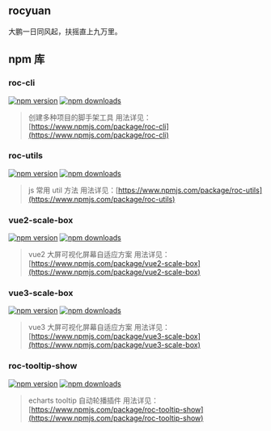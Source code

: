 ## rocyuan

大鹏一日同风起，扶摇直上九万里。

## npm 库

### roc-cli

[![npm version](https://img.shields.io/npm/v/roc-cli.svg?logo=npm&style=flat-square)](https://www.npmjs.com/package/roc-cli)
[![npm downloads](https://img.shields.io/npm/dt/roc-cli.svg?style=flat-square)](https://www.npmjs.com/package/roc-cli)

> 创建多种项目的脚手架工具
> 用法详见：[https://www.npmjs.com/package/roc-cli](https://www.npmjs.com/package/roc-cli)

### roc-utils

[![npm version](https://img.shields.io/npm/v/roc-utils.svg?logo=npm&style=flat-square)](https://www.npmjs.com/package/roc-utils)
[![npm downloads](https://img.shields.io/npm/dt/roc-utils.svg?style=flat-square)](https://www.npmjs.com/package/roc-utils)

> js 常用 util 方法
> 用法详见：[https://www.npmjs.com/package/roc-utils](https://www.npmjs.com/package/roc-utils)

### vue2-scale-box

[![npm version](https://img.shields.io/npm/v/vue2-scale-box.svg?logo=npm&style=flat-square)](https://www.npmjs.com/package/vue2-scale-box)
[![npm downloads](https://img.shields.io/npm/dt/vue2-scale-box.svg?style=flat-square)](https://www.npmjs.com/package/vue2-scale-box)

> vue2 大屏可视化屏幕自适应方案
> 用法详见：[https://www.npmjs.com/package/vue2-scale-box](https://www.npmjs.com/package/vue2-scale-box)

### vue3-scale-box

[![npm version](https://img.shields.io/npm/v/vue3-scale-box.svg?logo=npm&style=flat-square)](https://www.npmjs.com/package/vue3-scale-box)
[![npm downloads](https://img.shields.io/npm/dt/vue3-scale-box.svg?style=flat-square)](https://www.npmjs.com/package/vue3-scale-box)

> vue3 大屏可视化屏幕自适应方案
> 用法详见：[https://www.npmjs.com/package/vue3-scale-box](https://www.npmjs.com/package/vue3-scale-box)

### roc-tooltip-show

[![npm version](https://img.shields.io/npm/v/roc-tooltip-show.svg?logo=npm&style=flat-square)](https://www.npmjs.com/package/roc-tooltip-show)
[![npm downloads](https://img.shields.io/npm/dt/roc-tooltip-show.svg?style=flat-square)](https://www.npmjs.com/package/roc-tooltip-show)

> echarts tooltip 自动轮播插件
> 用法详见：[https://www.npmjs.com/package/roc-tooltip-show](https://www.npmjs.com/package/roc-tooltip-show)
